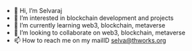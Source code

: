 - 👋 Hi, I’m Selvaraj
- 👀 I’m interested in blockchain development and projects
- 🌱 I’m currently learning web3, blockchain, metaverse
- 💞️ I’m looking to collaborate on web3, blockchain, metaverse
- 📫 How to reach me on my mailID selva@thworks.org

<!---
selvaraj-thworks/selvaraj-thworks is a ✨ special ✨ repository because its `README.md` (this file) appears on your GitHub profile.
You can click the Preview link to take a look at your changes.
--->
